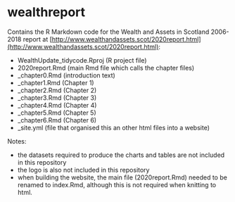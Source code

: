 # wealthreport

Contains the R Markdown code for the Wealth and Assets in Scotland 2006-2018 report at [http://www.wealthandassets.scot/2020report.html](http://www.wealthandassets.scot/2020report.html):
- WealthUpdate_tidycode.Rproj (R project file)
- 2020report.Rmd (main Rmd file which calls the chapter files)
- _chapter0.Rmd (introduction text)
- _chapter1.Rmd (Chapter 1)
- _chapter2.Rmd (Chapter 2)
- _chapter3.Rmd (Chapter 3)
- _chapter4.Rmd (Chapter 4)
- _chapter5.Rmd (Chapter 5)
- _chapter6.Rmd (Chapter 6)
- _site.yml (file that organised this an other html files into a website)


Notes:
- the datasets required to produce the charts and tables are not included in this repository
- the logo is also not included in this repository
- when building the website, the main file (2020report.Rmd) needed to be renamed to index.Rmd, although this is not required when knitting to html.
